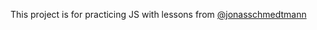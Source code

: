 This project is for practicing JS with lessons from [@jonasschmedtmann](https://github.com/jonasschmedtmann)
